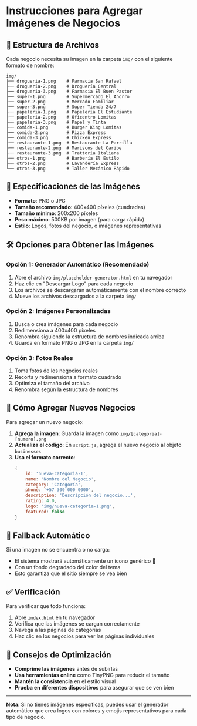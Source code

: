 # Instrucciones para Agregar Imágenes de Negocios

## 📁 Estructura de Archivos

Cada negocio necesita su imagen en la carpeta `img/` con el siguiente formato de nombre:

```
img/
├── drogueria-1.png    # Farmacia San Rafael
├── drogueria-2.png    # Droguería Central
├── drogueria-3.png    # Farmacia El Buen Pastor
├── super-1.png        # Supermercado El Ahorro
├── super-2.png        # Mercado Familiar
├── super-3.png        # Super Tienda 24/7
├── papeleria-1.png    # Papelería El Estudiante
├── papeleria-2.png    # Oficentro Lomitas
├── papeleria-3.png    # Papel y Tinta
├── comida-1.png       # Burger King Lomitas
├── comida-2.png       # Pizza Express
├── comida-3.png       # Chicken Express
├── restaurante-1.png  # Restaurante La Parrilla
├── restaurante-2.png  # Mariscos del Caribe
├── restaurante-3.png  # Trattoria Italiana
├── otros-1.png        # Barbería El Estilo
├── otros-2.png        # Lavandería Express
└── otros-3.png        # Taller Mecánico Rápido
```

## 🎨 Especificaciones de las Imágenes

- **Formato**: PNG o JPG
- **Tamaño recomendado**: 400x400 píxeles (cuadradas)
- **Tamaño mínimo**: 200x200 píxeles
- **Peso máximo**: 500KB por imagen (para carga rápida)
- **Estilo**: Logos, fotos del negocio, o imágenes representativas

## 🛠️ Opciones para Obtener las Imágenes

### Opción 1: Generador Automático (Recomendado)
1. Abre el archivo `img/placeholder-generator.html` en tu navegador
2. Haz clic en "Descargar Logo" para cada negocio
3. Los archivos se descargarán automáticamente con el nombre correcto
4. Mueve los archivos descargados a la carpeta `img/`

### Opción 2: Imágenes Personalizadas
1. Busca o crea imágenes para cada negocio
2. Redimensiona a 400x400 píxeles
3. Renombra siguiendo la estructura de nombres indicada arriba
4. Guarda en formato PNG o JPG en la carpeta `img/`

### Opción 3: Fotos Reales
1. Toma fotos de los negocios reales
2. Recorta y redimensiona a formato cuadrado
3. Optimiza el tamaño del archivo
4. Renombra según la estructura de nombres

## 📝 Cómo Agregar Nuevos Negocios

Para agregar un nuevo negocio:

1. **Agrega la imagen**: Guarda la imagen como `img/[categoria]-[numero].png`
2. **Actualiza el código**: En `script.js`, agrega el nuevo negocio al objeto `businesses`
3. **Usa el formato correcto**:
   ```javascript
   {
       id: 'nueva-categoria-1',
       name: 'Nombre del Negocio',
       category: 'Categoría',
       phone: '+57 300 000 0000',
       description: 'Descripción del negocio...',
       rating: 4.0,
       logo: 'img/nueva-categoria-1.png',
       featured: false
   }
   ```

## 🔄 Fallback Automático

Si una imagen no se encuentra o no carga:
- El sistema mostrará automáticamente un icono genérico 🏪
- Con un fondo degradado del color del tema
- Esto garantiza que el sitio siempre se vea bien

## ✅ Verificación

Para verificar que todo funciona:
1. Abre `index.html` en tu navegador
2. Verifica que las imágenes se cargan correctamente
3. Navega a las páginas de categorías
4. Haz clic en los negocios para ver las páginas individuales

## 🎯 Consejos de Optimización

- **Comprime las imágenes** antes de subirlas
- **Usa herramientas online** como TinyPNG para reducir el tamaño
- **Mantén la consistencia** en el estilo visual
- **Prueba en diferentes dispositivos** para asegurar que se ven bien

---

**Nota**: Si no tienes imágenes específicas, puedes usar el generador automático que crea logos con colores y emojis representativos para cada tipo de negocio.
